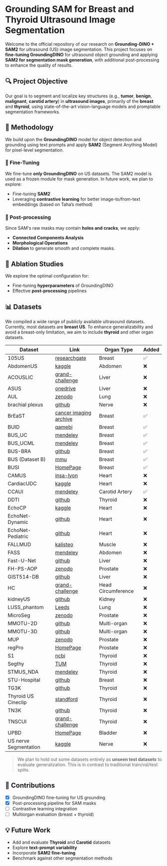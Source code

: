 # Grounding SAM for Breast and Thyroid Ultrasound Image Segmentation

Welcome to the official repository of our research on **Grounding-DINO + SAM2** for ultrasound (US) image segmentation. This project focuses on **fine-tuning GroundingDINO** for ultrasound object grounding and applying **SAM2 for segmentation mask generation**, with additional post-processing to enhance the quality of results.

## 🔍 Project Objective

Our goal is to segment and localize key structures (e.g., **tumor**, **benign**, **malignant**, **carotid artery**) in **ultrasound images**, primarily of the **breast** and **thyroid**, using state-of-the-art vision-language models and promptable segmentation frameworks.

## 🧪 Methodology

We build upon the **GroundingDINO** model for object detection and grounding using text prompts and apply **SAM2** (Segment Anything Model) for pixel-level segmentation.

### 🔧 Fine-Tuning

We fine-tune **only GroundingDINO** on US datasets. The SAM2 model is used as a frozen module for mask generation. In future work, we plan to explore:
- Fine-tuning **SAM2**
- Leveraging **contrastive learning** for better image-to/from-text embeddings (based on Taha’s method)

### 🔁 Post-processing

Since SAM's raw masks may contain **holes and cracks**, we apply:
- **Connected Components Analysis**
- **Morphological Operations**
- **Dilation**
to generate smooth and complete masks.

## 🧪 Ablation Studies

We explore the optimal configuration for:
- Fine-tuning **hyperparameters** of GroundingDINO
- Effective **post-processing** pipelines

## 📊 Datasets

We compiled a wide range of publicly available ultrasound datasets. Currently, most datasets are **breast US**. To enhance generalizability and avoid a breast-only limitation, we aim to include **thyroid** and other organ datasets.


| Dataset               | Link                                                                                                            | Organ Type         | Added |
|-----------------------|----------------------------------------------------------------------------------------------------------------|--------------------|-------|
| 105US                 | [researchgate](https://www.researchgate.net/publication/329586355_100_2D_US_Images_and_Tumor_Segmentation_Masks) | Breast             | ✅    |
| AbdomenUS             | [kaggle](https://www.kaggle.com/datasets/ignaciorlando/ussimandsegm)                                           | Abdomen            | ❌    |
| ACOUSLIC              | [grand-challenge](https://acouslic-ai.grand-challenge.org/overview-and-goals/)                                 | Liver              | ❌    |
| ASUS                  | [onedrive](https://onedrive.live.com/?authkey=%21AMIrL6S1cSjlo1&id=7230D4DEC6058018%2191725&cid=7230D4DEC6058018) | Liver              | ❌    |
| AUL                   | [zenodo](https://zenodo.org/records/7272660)                                                                   | Lung               | ❌    |
| brachial plexus       | [github](https://github.com/Regional-US/brachial_plexus)                                                       | Nerve              | ❌    |
| BrEaST                | [cancer imaging archive](https://www.cancerimagingarchive.net/collection/breast-lesions-usg/)                  | Breast             | ✅    |
| BUID                  | [qamebi](https://qamebi.com/breast-ultrasound-images-database/)                                                | Breast             | ✅    |
| BUS_UC                | [mendeley](https://data.mendeley.com/datasets/3ksd7w7jkx/1)                                                    | Breast             | ✅    |
| BUS_UCML              | [mendeley](https://data.mendeley.com/datasets/7fvgj4jsp7/1)                                                    | Breast             | ✅    |
| BUS-BRA               | [github](https://github.com/wgomezf/BUS-BRA)                                                                   | Breast             | ✅    |
| BUS (Dataset B)       | [mmu](http://www2.docm.mmu.ac.uk/STAFF/M.Yap/dataset.php)                                                      | Breast             | ✅    |
| BUSI                  | [HomePage](https://scholar.cu.edu.eg/?q=afahmy/pages/dataset)                                                  | Breast             | ✅    |
| CAMUS                 | [insa-lyon](https://humanheart-project.creatis.insa-lyon.fr/database/#collection/6373703d73e9f0047faa1bc8)     | Heart              | ❌    |
| CardiacUDC            | [kaggle](https://www.kaggle.com/datasets/xiaoweixumedicalai/cardiacudc-dataset)                                | Heart              | ❌    |
| CCAUI                 | [mendeley](https://data.mendeley.com/datasets/d4xt63mgjm/1)                                                    | Carotid Artery     | ✅    |
| DDTI                  | [github](https://github.com/openmedlab/Awesome-Medical-Dataset/blob/main/resources/TN3K.md)                    | Thyroid            | ❌    |
| EchoCP                | [kaggle](https://www.kaggle.com/datasets/xiaoweixumedicalai/echocp)                                            | Heart              | ❌    |
| EchoNet-Dynamic       | [github](https://github.com/echonet/dynamic)                                                                   | Heart              | ❌    |
| EchoNet-Pediatric     | [github](https://echonet.github.io/pediatric)                                                                  | Heart              | ❌    |
| FALLMUD               | [kalisteo](https://kalisteo.cea.fr/index.php/fallmud/#)                                                        | Muscle             | ❌    |
| FASS                  | [mendeley](https://data.mendeley.com/datasets/4gcpm9dsc3/1)                                                    | Abdomen            | ❌    |
| Fast-U-Net            | [github](https://github.com/vahidashkani/Fast-U-Net)                                                           | Liver              | ❌    |
| FH-PS-AOP             | [zenodo](https://zenodo.org/records/10829116)                                                                  | Prostate           | ❌    |
| GIST514-DB            | [github](https://github.com/howardchina/query2)                                                                | Liver              | ❌    |
| HC                    | [grand-challenge](https://hc18.grand-challenge.org/)                                                           | Head Circumference | ❌    |
| kidneyUS              | [github](https://github.com/rsingla92/kidneyUS)                                                                | Kidney             | ❌    |
| LUSS_phantom          | [Leeds](https://archive.researchdata.leeds.ac.uk/1263/)                                                        | Lung               | ❌    |
| MicroSeg              | [zenodo](https://zenodo.org/records/10475293)                                                                  | Prostate           | ❌    |
| MMOTU-2D              | [github](https://github.com/cv516Buaa/MMOTU_DS2Net)                                                            | Multi-organ        | ❌    |
| MMOTU-3D              | [github](https://github.com/cv516Buaa/MMOTU_DS2Net)                                                            | Multi-organ        | ❌    |
| MUP                   | [zenodo](https://zenodo.org/records/10475293)                                                                  | Prostate           | ❌    |
| regPro                | [HomePage](https://muregpro.github.io/data.html)                                                               | Prostate           | ❌    |
| S1                    | [ncbi](https://www.ncbi.nlm.nih.gov/pmc/articles/PMC8205136/)                                                  | Thyroid            | ❌    |
| Segthy                | [TUM](https://www.cs.cit.tum.de/camp/publications/segthy-dataset/)                                             | Thyroid            | ❌    |
| STMUS_NDA             | [mendeley](https://data.mendeley.com/datasets/3jykz7wz8d/1)                                                    | Thyroid            | ❌    |
| STU-Hospital          | [github](https://github.com/xbhlk/STU-Hospital)                                                                | Breast             | ❌    |
| TG3K                  | [github](https://github.com/openmedlab/Awesome-Medical-Dataset/blob/main/resources/TN3K.md)                    | Thyroid            | ❌    |
| Thyroid US Cineclip   | [standford](https://stanfordaimi.azurewebsites.net/datasets/a72f2b02-7b53-4c5d-963c-d7253220bfd5)              | Thyroid            | ❌    |
| TN3K                  | [github](https://github.com/openmedlab/Awesome-Medical-Dataset/blob/main/resources/TN3K.md)                    | Thyroid            | ❌    |
| TNSCUI                | [grand-challenge](https://github.com/openmedlab/Awesome-Medical-Dataset/blob/main/resources/TN-SCUI2020.md)    | Thyroid            | ❌    |
| UPBD                  | [HomePage](https://ubpd.worldwidetracing.com:9443/)                                                            | Bladder            | ❌    |
| US nerve Segmentation | [kaggle](https://www.kaggle.com/c/ultrasound-nerve-segmentation/data)                                          | Nerve              | ❌    |


> We plan to hold out some datasets entirely as **unseen test datasets** to evaluate generalization. This is in contrast to traditional train/val/test splits.

## 📌 Contributions

- [x] GroundingDINO fine-tuning for US grounding
- [x] Post-processing pipeline for SAM masks
- [ ] Contrastive learning integration
- [ ] Multiorgan evaluation (breast + thyroid)

## 💡 Future Work

- Add and evaluate **Thyroid** and **Carotid** datasets
- Explore **text-prompt variability**
- Incorporate **SAM2 fine-tuning**
- Benchmark against other segmentation methods
